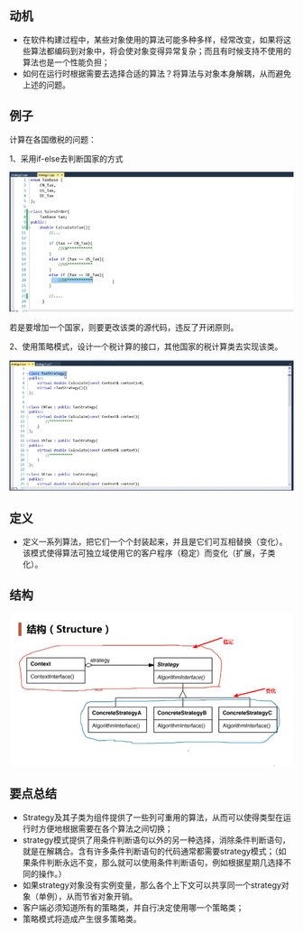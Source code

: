 ## 动机

- 在软件构建过程中，某些对象使用的算法可能多种多样，经常改变，如果将这些算法都编码到对象中，将会使对象变得异常复杂；而且有时候支持不使用的算法也是一个性能负担；
- 如何在运行时根据需要去选择合适的算法？将算法与对象本身解耦，从而避免上述的问题。

## 例子

计算在各国缴税的问题：

1、采用if-else去判断国家的方式

![1558359118711](2_策略模式.assets/1558359118711.png)

若是要增加一个国家，则要更改该类的源代码，违反了开闭原则。



2、使用策略模式，设计一个税计算的接口，其他国家的税计算类去实现该类。

![1558359375547](2_策略模式.assets/1558359375547.png)

## 定义

- 定义一系列算法，把它们一个个封装起来，并且是它们可互相替换（变化）。该模式使得算法可独立域使用它的客户程序（稳定）而变化（扩展，子类化）。

## 结构

![1558360770497](2_策略模式.assets/1558360770497.png)

## 要点总结

- Strategy及其子类为组件提供了一些列可重用的算法，从而可以使得类型在运行时方便地根据需要在各个算法之间切换；
- strategy模式提供了用条件判断语句以外的另一种选择，消除条件判断语句，就是在解耦合。含有许多条件判断语句的代码通常都需要strategy模式；（如果条件判断永远不变，那么就可以使用条件判断语句，例如根据星期几选择不同的操作。）
- 如果strategy对象没有实例变量，那么各个上下文可以共享同一个strategy对象（单例），从而节省对象开销。
- 客户端必须知道所有的策略类，并自行决定使用哪一个策略类；
- 策略模式将造成产生很多策略类。